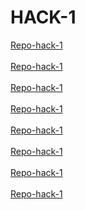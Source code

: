 # HACK-1
[Repo-hack-1](https://github.com/Alejandroher17/git_h_1)<br><br>
[Repo-hack-1](https://github.com/Alejandroher17/git_h_2)<br><br>
[Repo-hack-1](https://github.com/Alejandroher17/git_h_3)<br><br>
[Repo-hack-1](https://github.com/Alejandroher17/git_h_4)<br><br>
[Repo-hack-1](https://github.com/Alejandroher17/git_h_5)<br><br>
[Repo-hack-1](https://github.com/Alejandroher17/git_h_6)<br><br>
[Repo-hack-1](https://github.com/Alejandroher17/git_h_7)<br><br>
[Repo-hack-1](https://github.com/Alejandroher17/git_h_8)<br><br>
